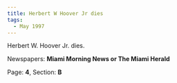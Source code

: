 ```yaml
---  
title: Herbert W Hoover Jr dies  
tags:  
  - May 1997  
---  
```

  
Herbert W. Hoover Jr. dies.  
  
Newspapers: **Miami Morning News or The Miami Herald**  
  
Page: **4**, Section: **B** 
